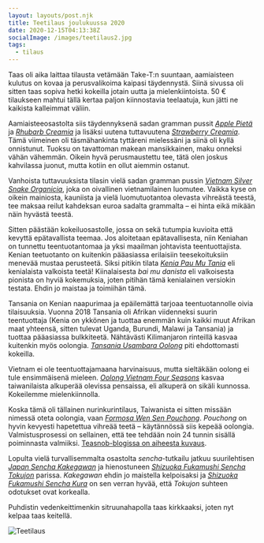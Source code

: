 ```yaml
---
layout: layouts/post.njk
title: Teetilaus joulukuussa 2020
date: 2020-12-15T04:13:38Z
socialImage: /images/teetilaus2.jpg
tags:
  - tilaus
---
```

Taas oli aika laittaa tilausta vetämään Take-T:n suuntaan, aamiaisteen kulutus on kovaa ja perusvalikoima kaipasi täydennystä. Siinä sivussa oli sitten taas sopiva hetki kokeilla jotain uutta ja mielenkiintoista. 50 € tilaukseen mahtui tällä kertaa paljon kiinnostavia teelaatuja, kun jätti ne kaikista kalleimmat väliin.

Aamiaisteeosastolta siis täydennyksenä sadan gramman pussit *[Apple Pietä](/posts/apple-pie/)* ja *[Rhubarb Creamia](https://take-t.fi/products/rhubarb-cream)* ja lisäksi uutena tuttavuutena *[Strawberry Creamia](https://take-t.fi/products/strawberry-cream)*. Tämä viimeinen oli täsmähankinta tyttäreni mielessäni ja siinä oli kyllä onnistunut. Tuoksu on tavattoman makean mansikkainen, maku onneksi vähän vähemmän. Oikein hyvä perusmaustettu tee, tätä olen joskus kahvilassa juonut, mutta kotiin en ollut aiemmin ostanut.

Vanhoista tuttavuuksista tilasin vielä sadan gramman pussin *[Vietnam Silver Snake Organicia](/posts/vietnam-silver-snake-organic)*, joka on oivallinen vietnamilainen luomutee. Vaikka kyse on oikein mainiosta, kauniista ja vielä luomutuotantoa olevasta vihreästä teestä, tee maksaa reilut kahdeksan euroa sadalta grammalta – ei hinta eikä mikään näin hyvästä teestä.

Sitten päästään kokeiluosastolle, jossa on sekä tutumpia kuvioita että kevyttä epätavallista teemaa. Jos aloitetaan epätavallisesta, niin Keniahan on tunnettu teentuotantomaa ja yksi maailman johtavista teentuottajista. Kenian teetuotanto on kuitenkin pääasiassa erilaisiin teesekoituksiin menevää mustaa perusteetä. Siksi pitikin tilata *[Kenia Pau Mu Tania](https://take-t.fi/products/kenia-pau-mu-tan)* eli kenialaista valkoista teetä! Kiinalaisesta *bai mu danista* eli valkoisesta pionista on hyviä kokemuksia, joten pitihän tämä kenialainen versiokin testata. Ehdin jo maistaa ja toimiihän tämä.

Tansania on Kenian naapurimaa ja epäilemättä tarjoaa teentuotannolle oivia tilaisuuksia. Vuonna 2018 Tansania oli Afrikan viidenneksi suurin teentuottaja (Kenia on ykkönen ja tuottaa enemmän kuin kaikki muut Afrikan maat yhteensä, sitten tulevat Uganda, Burundi, Malawi ja Tansania) ja tuottaa pääasiassa bulkkiteetä. Nähtävästi Kilimanjaron rinteillä kasvaa kuitenkin myös oolongia. *[Tansania Usambara Oolong](https://take-t.fi/products/tansania-usambra-oolong)* piti ehdottomasti kokeilla.

Vietnam ei ole teentuottajamaana harvinaisuus, mutta sieltäkään oolong ei tule ensimmäisenä mieleen. *[Oolong Vietnam Four Seasons](https://take-t.fi/products/oolong-vietnam-four-seasons)* kasvaa taiwanilaista alkuperää olevissa pensaissa, eli alkuperä on sikäli kunnossa. Kokeilemme mielenkiinnolla.

Koska tämä oli tällainen nurinkurintilaus, Taiwanista ei sitten missään nimessä oteta oolongia, vaan *[Formosa Wen Sen Pouchong](https://take-t.fi/products/formosa-wen-shen-pouchong)*. *Pouchong* on hyvin kevyesti hapetettua vihreää teetä – käytännössä siis kepeää oolongia. Valmistusprosessi on sellainen, että tee tehdään noin 24 tunnin sisällä poiminnasta valmiiksi. [Teasnob-blogissa on aiheesta kuvaus](http://teasnob.de/understanding-taiwanese-oolong-tea-bao-zhong-baozhong-pouchong).

Lopulta vielä turvallisemmalta osastolta *sencha*-tutkailu jatkuu suurilehtisen *[Japan Sencha Kakegawan](https://take-t.fi/products/japan-sencha-kakegawa)* ja hienostuneen *[Shizuoka Fukamushi Sencha Tokujon](https://take-t.fi/products/shizuoka-fukamushi-sencha-tokujo)* parissa. *Kakegawan* ehdin jo maistella kelpoisaksi ja *[Shizuoka Fukamushi Sencha Kura](/posts/shizuoka-fukamushi-sencha-kura/)* on sen verran hyvää, että *Tokujon* suhteen odotukset ovat korkealla.

Puhdistin vedenkeittimenkin sitruunahapolla taas kirkkaaksi, joten nyt kelpaa taas keitellä.

![Teetilaus](/images/teetilaus2.jpg)